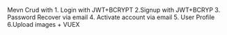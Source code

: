 Mevn Crud with 1. Login with JWT+BCRYPT 2.Signup with JWT+BCRYP 3. Password Recover via email 4. Activate account via email 5. User Profile 6.Upload images + VUEX
